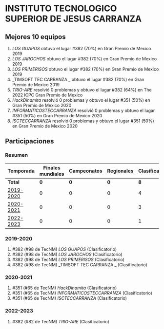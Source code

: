 ---
---

# INSTITUTO TECNOLOGICO SUPERIOR DE JESUS CARRANZA

## Mejores 10 equipos

1. _LOS GUAPOS_ obtuvo el lugar #382 (70%) en Gran Premio de Mexico 2019
1. _LOS JAROCHOS_ obtuvo el lugar #382 (70%) en Gran Premio de Mexico 2019
1. _LOS PRIMERISOS_ obtuvo el lugar #382 (70%) en Gran Premio de Mexico 2019
1. _TIMSOFT TEC CARRANZA _ obtuvo el lugar #382 (70%) en Gran Premio de Mexico 2019
1. _TRIO-ARE_ resolvió 0 problemas y obtuvo el lugar #382 (64%) en The 2022 ICPC Gran Premio de Mexico
1. _HackDinamita_ resolvió 0 problemas y obtuvo el lugar #351 (50%) en Gran Premio de Mexico 2020
1. _INFORMATICOSTECCARRANZA_ resolvió 0 problemas y obtuvo el lugar #351 (50%) en Gran Premio de Mexico 2020
1. _ISCTECCARRANZA_ resolvió 0 problemas y obtuvo el lugar #351 (50%) en Gran Premio de Mexico 2020

## Participaciones

### Resumen

| Temporada | Finales mundiales | Campeonatos | Regionales | Clasificatorios | Equipos |
| --- | --- | --- | --- | --- | --- |
| **Total** | **0** | **0** | **0** | **8** | **8** |
| [2019-2020](#2019-2020) | 0 | 0 | 0 | 4 | 4 |
| [2020-2021](#2020-2021) | 0 | 0 | 0 | 3 | 3 |
| [2022-2023](#2022-2023) | 0 | 0 | 0 | 1 | 1 |

### 2019-2020

1. #382 (#98 de TecNM) _LOS GUAPOS_ (Clasificatorio)
1. #382 (#98 de TecNM) _LOS JAROCHOS_ (Clasificatorio)
1. #382 (#98 de TecNM) _LOS PRIMERISOS_ (Clasificatorio)
1. #382 (#98 de TecNM) _TIMSOFT TEC CARRANZA _ (Clasificatorio)

### 2020-2021

1. #351 (#65 de TecNM) _HackDinamita_ (Clasificatorio)
1. #351 (#65 de TecNM) _INFORMATICOSTECCARRANZA_ (Clasificatorio)
1. #351 (#65 de TecNM) _ISCTECCARRANZA_ (Clasificatorio)

### 2022-2023

1. #382 (#82 de TecNM) _TRIO-ARE_ (Clasificatorio)



